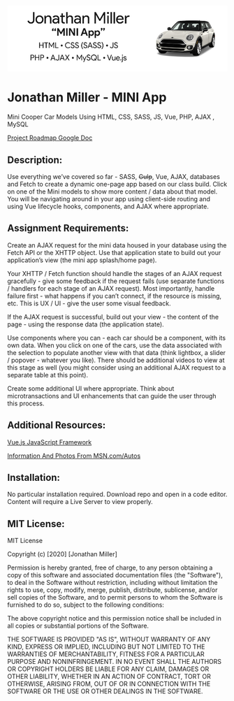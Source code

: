![header image](/images/readmeBanner.jpg "Jonathan Miller - Portfolio Website")

# Jonathan Miller - MINI App
  Mini Cooper Car Models Using HTML, CSS, SASS, JS, Vue, PHP, AJAX , MySQL

[Project Roadmap Google Doc](https://docs.google.com/document/d/1jO18mu-JzG5qqrH-gsBnLRsYAWHW7eRPmLwhoL2QETU/edit?usp=sharing 'Google Docs')

## Description:
Use everything we’ve covered so far - SASS, ~~Gulp~~, Vue, AJAX, databases and Fetch to create a dynamic one-page app based on our class build. Click on one of the Mini models to show more content / data about that model. You will be navigating around in your app using client-side routing and using Vue lifecycle hooks, components, and AJAX where appropriate.

## Assignment Requirements:
Create an AJAX request for the mini data housed in your database using the Fetch API or the XHTTP object. Use that application state to build out your application’s view (the mini app splash/home page). 

Your XHTTP / Fetch function should handle the stages of an AJAX request gracefully - give some feedback if the request fails (use separate functions / handlers for each stage of an AJAX request). Most importantly, handle failure first - what happens if you can’t connect, if the resource is missing, etc. This is UX / UI - give the user some visual feedback. 

If the AJAX request is successful, build out your view - the content of the page - using the response data (the application state). 

Use components where you can - each car should be a component, with its own data. When you click on one of the cars, use the data associated with the selection to populate another view with that data (think lightbox, a slider / popover - whatever you like). There should be additional videos to view at this stage as well (you might consider using an additional AJAX request to a separate table at this point). 

Create some additional UI where appropriate. Think about microtransactions and UI enhancements that can guide the user through this process.

## Additional Resources:
[Vue.js JavaScript Framework](https://vuejs.org/ 'Vue.js')

[Information And Photos From MSN.com/Autos](https://www.msn.com/en-us/autos/ 'MSN.com')


## Installation:
No particular installation required. Download repo and open in a code editor. Content will require a Live Server to view properly.

## MIT License:
MIT License

Copyright (c) [2020] [Jonathan Miller]

Permission is hereby granted, free of charge, to any person obtaining a copy of this software and associated documentation files (the "Software"), to deal in the Software without restriction, including without limitation the rights to use, copy, modify, merge, publish, distribute, sublicense, and/or sell copies of the Software, and to permit persons to whom the Software is furnished to do so, subject to the following conditions:

The above copyright notice and this permission notice shall be included in all copies or substantial portions of the Software.

THE SOFTWARE IS PROVIDED "AS IS", WITHOUT WARRANTY OF ANY KIND, EXPRESS OR IMPLIED, INCLUDING BUT NOT LIMITED TO THE WARRANTIES OF MERCHANTABILITY, FITNESS FOR A PARTICULAR PURPOSE AND NONINFRINGEMENT. IN NO EVENT SHALL THE AUTHORS OR COPYRIGHT HOLDERS BE LIABLE FOR ANY CLAIM, DAMAGES OR OTHER LIABILITY, WHETHER IN AN ACTION OF CONTRACT, TORT OR OTHERWISE, ARISING FROM, OUT OF OR IN CONNECTION WITH THE SOFTWARE OR THE USE OR OTHER DEALINGS IN THE SOFTWARE.
